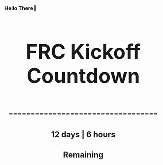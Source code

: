 ### Hello There👋

<!---START-TIMER--->
<h3 align='center' style='font-size: 64px;'>FRC Kickoff Countdown</h3>
<h3 align='center' style='font-size: 30px;'>----------------------------------</h3>
<h3 align='center' style='font-size: 25px;'>12 days | 6 hours</h3>
<h3 align='center' style='font-size: 25px;'>Remaining</h3>
<!---END-TIMER--->
